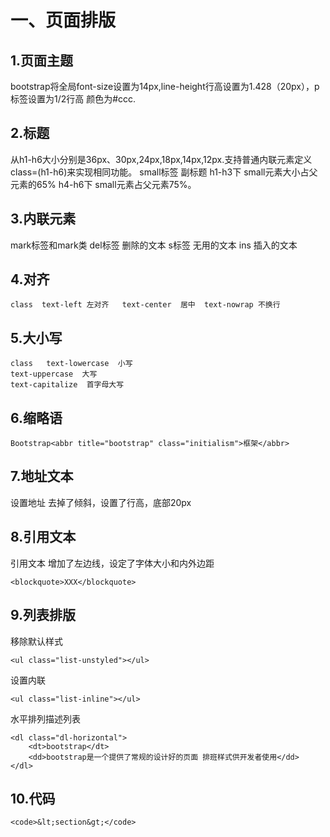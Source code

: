 # 一、页面排版 #
## 1.页面主题 ##
bootstrap将全局font-size设置为14px,line-height行高设置为1.428（20px），p标签设置为1/2行高 颜色为#ccc.
## 2.标题 ##
从h1-h6大小分别是36px、30px,24px,18px,14px,12px.支持普通内联元素定义class=(h1-h6)来实现相同功能。
small标签  副标题
h1-h3下  small元素大小占父元素的65%   h4-h6下  small元素占父元素75%。
## 3.内联元素 ##
mark标签和mark类
del标签 删除的文本
s标签  无用的文本
ins 插入的文本
## 4.对齐 ##

	class  text-left 左对齐   text-center  居中  text-nowrap 不换行

## 5.大小写 ##

	class   text-lowercase  小写
	text-uppercase  大写
	text-capitalize  首字母大写

## 6.缩略语 

	Bootstrap<abbr title="bootstrap" class="initialism">框架</abbr>

## 7.地址文本 ##
设置地址 去掉了倾斜，设置了行高，底部20px
## 8.引用文本 ##
引用文本 增加了左边线，设定了字体大小和内外边距

	<blockquote>XXX</blockquote>

## 9.列表排版 ##
移除默认样式

	<ul class="list-unstyled"></ul>

设置内联

	<ul class="list-inline"></ul>

水平排列描述列表

	<dl class="dl-horizontal">
		<dt>bootstrap</dt>
		<dd>bootstrap是一个提供了常规的设计好的页面 排班样式供开发者使用</dd>
	</dl>

## 10.代码 ##

	<code>&lt;section&gt;</code>
